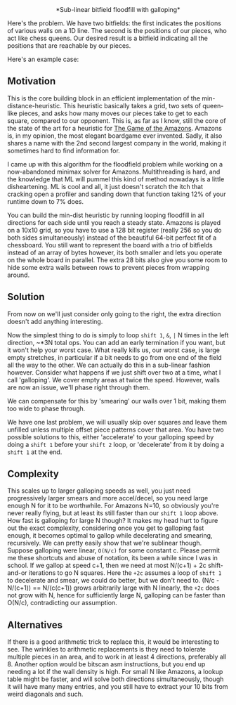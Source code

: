 <center>
*Sub-linear bitfield floodfill with galloping*
</center>

Here's the problem.
We have two bitfields: the first indicates the positions of various walls on a 1D line.
The second is the positions of our pieces, who act like chess queens.
Our desired result is a bitfield indicating all the positions that are reachable by our pieces.

Here's an example case:

## Motivation

This is the core building block in an efficient implementation of the min-distance-heuristic.
This heuristic basically takes a grid, two sets of queen-like pieces, and asks how many moves our pieces take to get to each square, compared to our opponent.
This is, as far as I know, still the core of the state of the art for a heuristic for [The Game of the Amazons](https://en.wikipedia.org/wiki/Game_of_the_Amazons).
Amazons is, in my opinion, the most elegant boardgame ever invented.
Sadly, it also shares a name with the 2nd second largest company in the world, making it sometimes hard to find information for.

I came up with this algorithm for the floodfield problem while working on a now-abandoned minimax solver for Amazons.
Multithreading is hard, and the knowledge that ML will pummel this kind of method nowadays is a little disheartening.
ML is cool and all, it just doesn't scratch the itch that cracking open a profiler and sanding down that function taking 12% of your runtime down to 7% does.

You can build the min-dist heuristic by running looping floodfill in all directions for each side until you reach a steady state.
Amazons is played on a 10x10 grid, so you have to use a 128 bit register (really 256 so you do both sides simultaneously) instead of the beautiful 64-bit perfect fit of a chessboard.
You still want to represent the board with a trio of bitfields instead of an array of bytes however, its both smaller and lets you operate on the whole board in parallel.
The extra 28 bits also give you some room to hide some extra walls between rows to prevent pieces from wrapping around.

## Solution

From now on we'll just consider only going to the right, the extra direction doesn't add anything interesting.

Now the simplest thing to do is simply to loop `shift 1`, `&`, `|` N times in the left direction, ~\*3N total ops.
You can add an early termination if you want, but it won't help your worst case.
What really kills us, our worst case, is large empty stretches, in particular if a bit needs to go from one end of the field all the way to the other.
We can actually do this in a sub-linear fashion however.
Consider what happens if we just shift over two at a time, what I call 'galloping'.
We cover empty areas at twice the speed.
However, walls are now an issue, we'll phase right through them.

We can compensate for this by 'smearing' our walls over 1 bit, making them too wide to phase through.

We have one last problem, we will usually skip over squares and leave them unfilled unless multiple offset piece patterns cover that area.
You have two possible solutions to this, either 'accelerate' to your galloping speed by doing a `shift 1` before your `shift 2` loop, or 'decelerate' from it by doing a `shift 1` at the end.

## Complexity

This scales up to larger galloping speeds as well, you just need progressively larger smears and more accel/decel, so you need large enough N for it to be worthwhile.
For Amazons N=10, so obviously you're never really flying, but at least its still faster than our `shift 1` loop above.
How fast is galloping for large N though?
It makes my head hurt to figure out the exact complexity, considering once you get to galloping fast enough, it becomes optimal to gallop while decelerating and smearing, recursively.
We can pretty easily show that we're sublinear though.
Suppose galloping were linear, `O(N/c)` for some constant c.
Please permit me these shortcuts and abuse of notation, its been a while since I was in school.
If we gallop at speed c+1, then we need at most N/(c+1) + 2c shift-and-or iterations to go N squares.
Here the `+2c` assumes a loop of `shift 1` to decelerate and smear, we could do better, but we don't need to.
(N/c - N/(c+1)) == N/(c(c+1)) grows arbitrarily large with N linearly, the `+2c` does not grow with N, hence for sufficiently large N, galloping can be faster than O(N/c), contradicting our assumption.

## Alternatives

If there is a good arithmetic trick to replace this, it would be interesting to see.
The wrinkles to arithmetic replacements is they need to tolerate multiple pieces in an area, and to work in at least 4 directions, preferably all 8.
Another option would be bitscan asm instructions, but you end up needing a lot if the wall density is high.
For small N like Amazons, a lookup table might be faster, and will solve both directions simultaneously, though it will have many many entries, and you still have to extract your 10 bits from weird diagonals and such.
